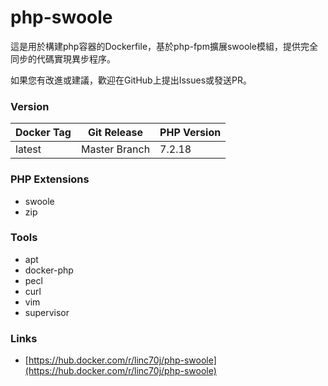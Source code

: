 # php-swoole
這是用於構建php容器的Dockerfile，基於php-fpm擴展swoole模組，提供完全同步的代碼實現異步程序。

如果您有改進或建議，歡迎在GitHub上提出Issues或發送PR。

### Version
| Docker Tag | Git Release | PHP Version |
|------------|-------------|-------------|
| latest | Master Branch | 7.2.18 |

### PHP Extensions
- swoole
- zip

### Tools
- apt
- docker-php
- pecl
- curl
- vim
- supervisor


### Links
- [https://hub.docker.com/r/linc70j/php-swoole](https://hub.docker.com/r/linc70j/php-swoole)